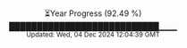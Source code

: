 <p align="center">
⏳Year Progress (92.49 %)<br>
███████████████████████████▁▁▁ <br>
<sub>Updated: Wed, 04 Dec 2024 12:04:39 GMT</sub>
</p>

